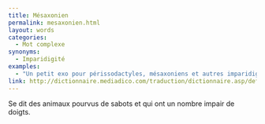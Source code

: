 ```yaml
---
title: Mésaxonien
permalink: mesaxonien.html
layout: words
categories:
  - Mot complexe
synonyms:
  - Imparidigité
examples:
  - "Un petit exo pour périssodactyles, mésaxoniens et autres imparidigités..."
link: http://dictionnaire.mediadico.com/traduction/dictionnaire.asp/definition/mesaxonien/2007
---
```


Se dit des animaux pourvus de sabots et qui ont un nombre impair de doigts.
